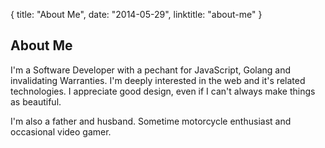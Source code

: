 {
  title: "About Me",
  date: "2014-05-29",
  linktitle: "about-me"
}
<h2>About Me</h2>
<div class="row">
   <div class="well">
      <p>I'm a Software Developer with a pechant for JavaScript, Golang and invalidating Warranties. I'm deeply interested in the web and it's related technologies. I appreciate good design, even if I can't always make things as beautiful.</p>
     <p>I'm also a father and husband. Sometime motorcycle enthusiast and occasional video gamer.</p>
   </div>
</div>
